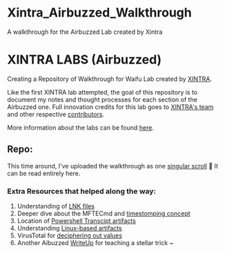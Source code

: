 # Xintra_Airbuzzed_Walkthrough
A walkthrough for the Airbuzzed Lab created by Xintra

# XINTRA LABS (Airbuzzed)
Creating a Repository of Walkthrough for Waifu Lab created by [XINTRA](https://www.xintra.org/). 

Like the first XINTRA lab attempted, the goal of this repository is to document my notes and thought processes for each section of the Airbuzzed one. 
Full innovation credits for this lab goes to [XINTRA's team](https://www.xintra.org/#:~:text=Learn%20from%20our%0AExperienced%20Trainers) and other respective [contributors](https://www.xintra.org/labs#:~:text=BEHIND%20THE%20LAB-,Lab%20Contributors,-Each%20lab%20is). 

More information about the labs can be found [here](https://www.xintra.org/labs).

## Repo:
This time around, I've uploaded the walkthrough as one [singular scroll](https://github.com/Ragmthy/Xintra_Airbuzzed_Walkthrough/blob/main/Airbuzzed%20Lab%20Walkthrough%20-%20Final.md) 📜 It can be read entirely here.

### Extra Resources that helped along the way:
1. Understanding of [LNK files](https://belkasoft.com/forensic-analysis-of-lnk-files)
2. Deeper dive about the MFTECmd and [timestomping concept](https://www.youtube.com/watch?v=_qElVZJqlGY&t=860s)
3. Location of [Powershell Transcipt artifacts](https://www.magnetforensics.com/blog/the-importance-of-powershell-logs-in-digital-forensics/)
4. Understanding [Linux-based artifacts](https://trustedsec.com/blog/incident-response-bring-out-the-body-file)
5. VirusTotal for [deciphering out values](https://www.virustotal.com/gui/home/upload)
6. Another Aibuzzed [WriteUp](https://mashtitle.com/2025/06/09/airbuzzed-write-up) for teaching a stellar trick ~
